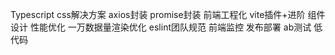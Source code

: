 Typescript
css解决方案
axios封装
promise封装
前端工程化
vite插件+进阶
组件设计
性能优化
一万数据量渲染优化
eslint团队规范
前端监控
发布部署
ab测试
低代码